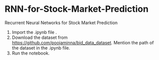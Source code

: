# RNN-for-Stock-Market-Prediction
Recurrent Neural Networks for Stock Market Prediction

1. Import the .ipynb file .
2. Download the dataset from https://github.com/poojaminna/bid_data_dataset. Mention the path of the dataset in the .ipynb file.
3. Run the notebook.
